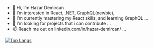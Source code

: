 - 👋 Hi, I’m Hazar Demircan
- 👀 I’m interested in React, .NET, GraphQL(newbie), 
- 🌱 I’m currently mastering my React skills, and learning GraphQL ...
- 💞️ I’m looking for projects that i can contribute ...
- 📫 Reach me out on linkedin.com/in/hazar-demircan/ ...

<!---
hazardemircan/hazardemircan is a ✨ special ✨ repository because its `README.md` (this file) appears on your GitHub profile.
You can click the Preview link to take a look at your changes.
--->

[![Top Langs](https://github-readme-stats.vercel.app/api/top-langs/?username=hazardemircan&layout=compact)](https://github.com/hazardemircan/hazardemircan)
